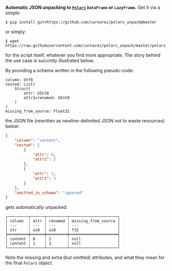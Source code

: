 **Automatic JSON unpacking to [`Polars`](https://pola.rs) `DataFrame` or `LazyFrame`.**
Get it via a simple:

```shell
$ pip install git+https://github.com/carnarez/polars_unpack@master
```

or simply:

```shell
$ wget https://raw.githubusercontent.com/carnarez/polars_unpack/master/polars_unpack/unpack.py
```

for the script itself, whatever you find more appropriate. The story behind the use case
is succintly illustrated below.

By providing a schema written in the following pseudo-code:

```text
column: Utf8
nested: List(
    Struct(
        attr: UInt8
        attr2=renamed: UInt8
    )
)
missing_from_source: Float32
```

the JSON file (rewritten as newline-delimited JSON not to waste resources) below:

```json
{
    "column": "content",
    "nested": [
        {
            "attr": 0,
            "attr2": 2
        },
        {
            "attr": 1,
            "attr2": 3
        }
    ],
    "omitted_in_schema": "ignored"
}
```

gets automatically unpacked:

```text
┌─────────┬──────┬─────────┬─────────────────────┐
│ column  ┆ attr ┆ renamed ┆ missing_from_source │
│ ---     ┆ ---  ┆ ---     ┆ ---                 │
│ str     ┆ ui8  ┆ ui8     ┆ f32                 │
╞═════════╪══════╪═════════╪═════════════════════╡
│ content ┆ 0    ┆ 2       ┆ null                │
│ content ┆ 1    ┆ 3       ┆ null                │
└─────────┴──────┴─────────┴─────────────────────┘
```

Note the missing and extra (but omitted) attributes, and what they mean for the final
`Polars` object.
